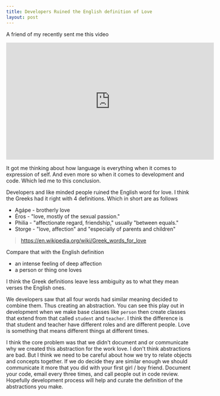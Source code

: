 ```yaml
---
title: Developers Ruined the English definition of Love
layout: post
---
```


A friend of my recently sent me this video

<iframe width="560" height="315" src="https://www.youtube.com/embed/4EPnhuq9vVo" frameborder="0" allowfullscreen></iframe>

It got me thinking about how language is everything when it comes to expression of self. And even more so when it comes to development and code. Which led me to this conclusion. 

Developers and like minded people ruined the English word for love. I think the Greeks had it right with 4 definitions. Which in short are as follows

* Agápe - brotherly love
* Éros -  "love, mostly of the sexual passion."
* Philia -  "affectionate regard, friendship," usually "between equals."
* Storge - "love, affection" and "especially of parents and children"

> https://en.wikipedia.org/wiki/Greek_words_for_love

Compare that with the English definition

* an intense feeling of deep affection
* a person or thing one loves

I think the Greek definitions leave less ambiguity as to what they mean verses the English ones.

We developers saw that all four words had similar meaning decided to combine them. Thus creating an abstraction. You can see this play out in development when we make base classes like `person` then create classes that extend from that called `student` and `teacher`. I think the difference is that student and teacher have different roles and are different people. Love is something that means different things at different times. 

I think the core  problem was that we didn't document and or communicate why we created this abstraction for the work love. I don't think abstractions are bad. But I think we need to be careful about how we try to relate objects and concepts together. If we do decide they are similar enough we should communicate it more that you did with your first girl / boy friend. Document your code, email every three times, and call people out in code review. Hopefully development process will help and curate the definition of the abstractions you make. 

